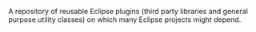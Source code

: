 A repository of reusable Eclipse plugins (third party libraries and general purpose utility classes) on which many Eclipse projects might depend.
